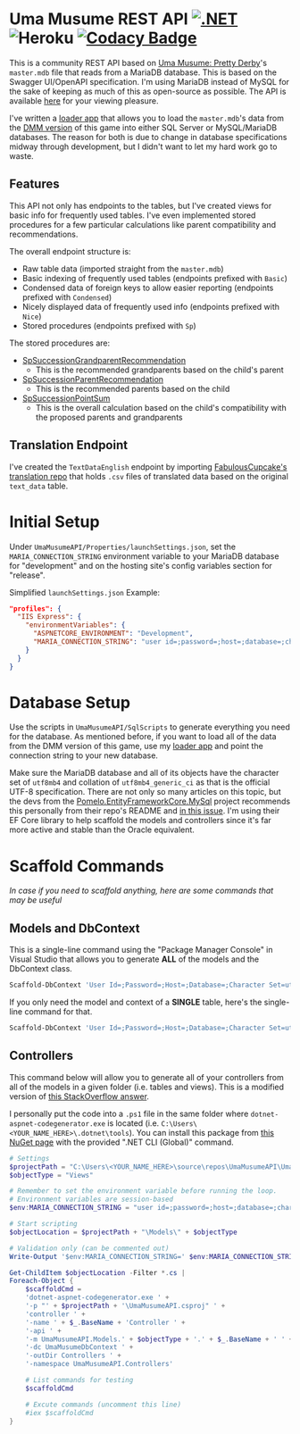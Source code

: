 # Uma Musume REST API [![.NET](https://github.com/SimpleSandman/UmaMusumeAPI/actions/workflows/dotnet.yml/badge.svg)](https://github.com/SimpleSandman/UmaMusumeAPI/actions/workflows/dotnet.yml) ![Heroku](https://pyheroku-badge.herokuapp.com/?app=umamusume-api&style=flat) [![Codacy Badge](https://app.codacy.com/project/badge/Grade/e77ffc16dc4c4eeabc2d2618538a2d17)](https://www.codacy.com/gh/SimpleSandman/UmaMusumeAPI/dashboard?utm_source=github.com&amp;utm_medium=referral&amp;utm_content=SimpleSandman/UmaMusumeAPI&amp;utm_campaign=Badge_Grade)
This is a community REST API based on [Uma Musume: Pretty Derby](https://umamusume.jp/)'s `master.mdb` file that reads from a MariaDB database. This is based on the Swagger UI/OpenAPI specification. I'm using MariaDB instead of MySQL for the sake of keeping as much of this as open-source as possible. The API is available [here](https://www.tracenacademy.com/index.html) for your viewing pleasure.

I've written a [loader app](https://github.com/SimpleSandman/UmaMusumeLoadSqlData) that allows you to load the `master.mdb`'s data from the [DMM version](https://dmg.umamusume.jp/) of this game into either SQL Server or MySQL/MariaDB databases. The reason for both is due to change in database specifications midway through development, but I didn't want to let my hard work go to waste.

## Features

This API not only has endpoints to the tables, but I've created views for basic info for frequently used tables. I've even implemented stored procedures for a few particular calculations like parent compatibility and recommendations.

The overall endpoint structure is:
- Raw table data (imported straight from the `master.mdb`)
- Basic indexing of frequently used tables (endpoints prefixed with `Basic`)
- Condensed data of foreign keys to allow easier reporting (endpoints prefixed with `Condensed`)
- Nicely displayed data of frequently used info (endpoints prefixed with `Nice`)
- Stored procedures (endpoints prefixed with `Sp`)

The stored procedures are:
- [SpSuccessionGrandparentRecommendation](https://github.com/SimpleSandman/UmaMusumeAPI/blob/master/UmaMusumeAPI/SqlScripts/StoredProcedureCreation.sql#L232)
  - This is the recommended grandparents based on the child's parent
- [SpSuccessionParentRecommendation](https://github.com/SimpleSandman/UmaMusumeAPI/blob/master/UmaMusumeAPI/SqlScripts/StoredProcedureCreation.sql#L213)
  - This is the recommended parents based on the child
- [SpSuccessionPointSum](https://github.com/SimpleSandman/UmaMusumeAPI/blob/master/UmaMusumeAPI/SqlScripts/StoredProcedureCreation.sql#L36)
  - This is the overall calculation based on the child's compatibility with the proposed parents and grandparents

## Translation Endpoint

I've created the `TextDataEnglish` endpoint by importing [FabulousCupcake's translation repo](https://github.com/FabulousCupcake/umamusume-db-translate/tree/master/src/data) that holds `.csv` files of translated data based on the original `text_data` table.

# Initial Setup
Under `UmaMusumeAPI/Properties/launchSettings.json`, set the `MARIA_CONNECTION_STRING` environment variable to your MariaDB database for "development" and on the hosting site's config variables section for "release".

Simplified `launchSettings.json` Example:

```json
"profiles": {
  "IIS Express": {
    "environmentVariables": {
      "ASPNETCORE_ENVIRONMENT": "Development",
      "MARIA_CONNECTION_STRING": "user id=;password=;host=;database=;character set=utf8mb4"
    }
  }
}
```

# Database Setup
Use the scripts in `UmaMusumeAPI/SqlScripts` to generate everything you need for the database. As mentioned before, if you want to load all of the data from the DMM version of this game, use my [loader app](https://github.com/SimpleSandman/UmaMusumeLoadSqlData) and point the connection string to your new database.

Make sure the MariaDB database and all of its objects have the character set of `utf8mb4` and collation of `utf8mb4_generic_ci` as that is the official UTF-8 specification. There are not only so many articles on this topic, but the devs from the [Pomelo.EntityFrameworkCore.MySql](https://github.com/PomeloFoundation/Pomelo.EntityFrameworkCore.MySql) project recommends this personally from their repo's README and [in this issue](https://github.com/PomeloFoundation/Pomelo.EntityFrameworkCore.MySql/issues/1427). I'm using their EF Core library to help scaffold the models and controllers since it's far more active and stable than the Oracle equivalent.

# Scaffold Commands
*In case if you need to scaffold anything, here are some commands that may be useful*

## Models and DbContext

This is a single-line command using the "Package Manager Console" in Visual Studio that allows you to generate **ALL** of the models and the DbContext class.
```powershell
Scaffold-DbContext 'User Id=;Password=;Host=;Database=;Character Set=utf8mb4' Pomelo.EntityFrameworkCore.MySql -OutputDir Models -ContextDir Context
```

If you only need the model and context of a **SINGLE** table, here's the single-line command for that.
```powershell
Scaffold-DbContext 'User Id=;Password=;Host=;Database=;Character Set=utf8mb4' Pomelo.EntityFrameworkCore.MySql -OutputDir Models -ContextDir Context -T <TABLE_NAME_HERE>
```

## Controllers

This command below will allow you to generate all of your controllers from all of the models in a given folder (i.e. tables and views). This is a modified version of [this StackOverflow answer](https://stackoverflow.com/a/54422926/2113548).

I personally put the code into a `.ps1` file in the same folder where `dotnet-aspnet-codegenerator.exe` is located (i.e. `C:\Users\<YOUR_NAME_HERE>\.dotnet\tools`). You can install this package from [this NuGet page](https://www.nuget.org/packages/dotnet-aspnet-codegenerator/) with the provided ".NET CLI (Global)" command. 

```powershell
# Settings
$projectPath = "C:\Users\<YOUR_NAME_HERE>\source\repos\UmaMusumeAPI\UmaMusumeAPI"
$objectType = "Views"

# Remember to set the environment variable before running the loop. 
# Environment variables are session-based
$env:MARIA_CONNECTION_STRING = "user id=;password=;host=;database=;character set=utf8mb4"

# Start scripting
$objectLocation = $projectPath + "\Models\" + $objectType

# Validation only (can be commented out)
Write-Output '$env:MARIA_CONNECTION_STRING=' $env:MARIA_CONNECTION_STRING `r`n

Get-ChildItem $objectLocation -Filter *.cs | 
Foreach-Object {
    $scaffoldCmd = 
    'dotnet-aspnet-codegenerator.exe ' + 
    '-p "' + $projectPath + '\UmaMusumeAPI.csproj" ' +
    'controller ' + 
    '-name ' + $_.BaseName + 'Controller ' +
    '-api ' + 
    '-m UmaMusumeAPI.Models.' + $objectType + '.' + $_.BaseName + ' ' +
    '-dc UmaMusumeDbContext ' +
    '-outDir Controllers ' +
    '-namespace UmaMusumeAPI.Controllers'

    # List commands for testing
    $scaffoldCmd

    # Excute commands (uncomment this line)
    #iex $scaffoldCmd
}

```
